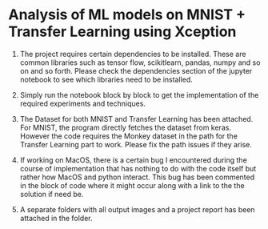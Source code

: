 # Analysis of ML models on MNIST + Transfer Learning using Xception

1. The project requires certain dependencies to be installed. These are common libraries such as tensor flow, scikitlearn, pandas, numpy and so on and so forth. Please check the dependencies section of the jupyter notebook to see which libraries need to be installed. 

2. Simply run the notebook block by block to get the implementation of the required experiments and techniques.

3. The Dataset for both MNIST and Transfer Learning has been attached. For MNIST, the program directly fetches the dataset from keras. However the code requires the Monkey dataset in the path for the Transfer Learning part to work. Please fix the path issues if they arise.

4. If working on MacOS, there is a certain bug I encountered during the course of implementation that has nothing to do with the code itself but rather how MacOS and python interact. This bug has been commented in the block of code where it might occur along with a link to the the solution if need be.

5. A separate folders with all output images and a project report has been attached in the folder.
